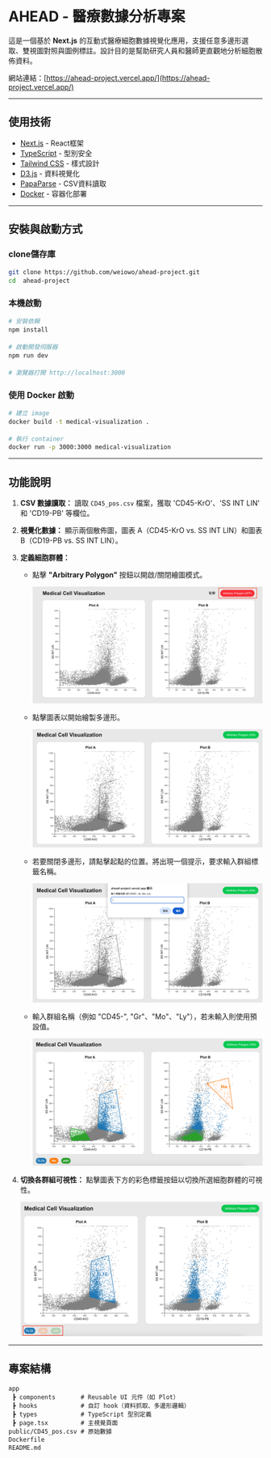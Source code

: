 # AHEAD - 醫療數據分析專案

這是一個基於 **Next.js** 的互動式醫療細胞數據視覺化應用，支援任意多邊形選取、雙視圖對照與圖例標註。設計目的是幫助研究人員和醫師更直觀地分析細胞散佈資料。

網站連結：[https://ahead-project.vercel.app/](https://ahead-project.vercel.app/)

---

## 使用技術

- [Next.js](https://nextjs.org/) - React框架
- [TypeScript](https://www.typescriptlang.org/) - 型別安全
- [Tailwind CSS](https://tailwindcss.com/) - 樣式設計
- [D3.js](https://d3js.org/) - 資料視覺化
- [PapaParse](https://www.papaparse.com/) - CSV資料讀取
- [Docker](https://www.docker.com/) - 容器化部署

---

## 安裝與啟動方式

### clone儲存庫

```bash
git clone https://github.com/weiowo/ahead-project.git
cd  ahead-project
```

### 本機啟動

```bash
# 安裝依賴
npm install

# 啟動開發伺服器
npm run dev

# 瀏覽器打開 http://localhost:3000
```

### 使用 Docker 啟動

```bash
# 建立 image
docker build -t medical-visualization .

# 執行 container
docker run -p 3000:3000 medical-visualization
```

---

## 功能說明

1.  **CSV 數據讀取：** 讀取 `CD45_pos.csv` 檔案，獲取 'CD45-KrO'、'SS INT LIN' 和 'CD19-PB' 等欄位。
2.  **視覺化數據：** 顯示兩個散佈圖，圖表 A（CD45-KrO vs. SS INT LIN）和圖表 B（CD19-PB vs. SS INT LIN）。
3.  **定義細胞群體：**

    - 點擊 **"Arbitrary Polygon"** 按鈕以開啟/關閉繪圖模式。

      ![click](./public/images/click.png)

    - 點擊圖表以開始繪製多邊形。

      ![draw](./public/images/draw.png)

    - 若要關閉多邊形，請點擊起點的位置。將出現一個提示，要求輸入群組標籤名稱。

      ![tag](./public/images/tag.png)

    - 輸入群組名稱（例如 "CD45-", "Gr"、"Mo"、"Ly"），若未輸入則使用預設值。

      ![legend](./public/images/legend.png)

4.  **切換各群組可視性：** 點擊圖表下方的彩色標籤按鈕以切換所選細胞群體的可視性。

    ![toggle](./public/images/toggle.png)

---

## 專案結構

```
app
 ┣ components       # Reusable UI 元件（如 Plot）
 ┣ hooks            # 自訂 hook（資料抓取、多邊形邏輯）
 ┣ types            # TypeScript 型別定義
 ┣ page.tsx         # 主視覺頁面
public/CD45_pos.csv # 原始數據
Dockerfile
README.md
```
